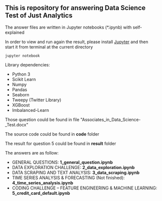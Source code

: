 ## This is repository for answering Data Science Test of Just Analytics 

The answer files are written in Jupyter notebooks (*.ipynb) with self-explained

In order to view and run again the result, please install [Jupyter](http://jupyter.org/) and then start it from terminal at the current directory
 ```
 jupyter notebook
 ```
Library dependencies:

- Python 3
- Scikit Learn 
- Numpy 
- Pandas 
- Seaborn 
- Tweepy (Twitter Library)
- XGBoost 
- Imbalanced-Learn 

Those question could be found in file "Associates_in_Data_Science-_Test.docx"

The source code could be found in **code** folder

The result for question 5 could be found in **result** folder

The answers are as follow:
-  GENERAL QUESTIONS: **1_general_question.ipynb**
- DATA EXPLORATION CHALLENGE: **2_data_exploration.ipynb**
- DATA SCRAPING AND TEXT ANALYSIS:
**3_data_scraping.ipynb**
- TIME SERIES ANALYSIS & FORECASTING (Not finished):
**4_time_series_analysis.ipynb**
- CODING CHALLENGE – FEATURE ENGINEERING & MACHINE LEARNING:
**5_credit_card_default.ipynb**
